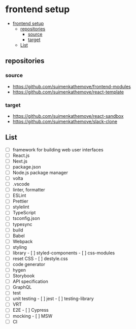 # frontend setup

- [frontend setup](#frontend-setup)
  - [repositories](#repositories)
    - [source](#source)
    - [target](#target)
  - [List](#list)

## repositories

### source

- <https://github.com/suimenkathemove/frontend-modules>
- <https://github.com/suimenkathemove/react-template>

### target

- <https://github.com/suimenkathemove/react-sandbox>
- <https://github.com/suimenkathemove/slack-clone>

## List

- [ ]  framework for building web user interfaces
  - [ ]  React.js
  - [ ]  Next.js
- [ ]  package.json
- [ ]  Node.js package manager
  - [ ]  volta
- [ ]  .vscode
- [ ]  linter, formatter
  - [ ]  ESLint
  - [ ]  Prettier
  - [ ]  stylelint
- [ ]  TypeScript
  - [ ]  tsconfig.json
  - [ ]  typesync
- [ ]  build
  - [ ]  Babel
  - [ ]  Webpack
- [ ]  styling
  - [ ]  library
    - [ ]  styled-components
    - [ ]  css-modules
  - [ ]  reset CSS
    - [ ]  destyle.css
- [ ]  code generator
  - [ ]  hygen
- [ ]  Storybook
- [ ]  API specification
  - [ ]  GraphQL
- [ ]  test
  - [ ]  unit testing
    - [ ]  jest
    - [ ]  testing-library
  - [ ]  VRT
  - [ ]  E2E
    - [ ]  Cypress
  - [ ]  mocking
    - [ ]  MSW
- [ ]  CI
